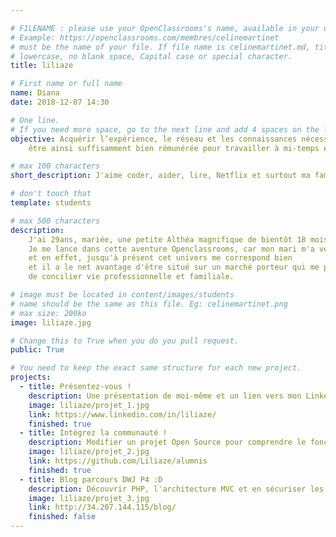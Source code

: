```yaml
---

# FILENAME : please use your OpenClassrooms's name, available in your url.
# Example: https://openclassrooms.com/membres/celinemartinet
# must be the name of your file. If file name is celinemartinet.md, title is celinemartinet.
# lowercase, no blank space, Capital case or special character.
title: liliaze

# First name or full name
name: Diana
date: 2018-12-07 14:30

# One line.
# If you need more space, go to the next line and add 4 spaces on the left, as in 'description'.
objective: Acquérir l’expérience, le réseau et les connaissances nécessaires au métier de développeur informatique,
    être ainsi suffisamment bien rémunérée pour travailler à mi-temps et m’occuper de ma fille qui sera en unschooling.

# max 100 characters
short_description: J'aime coder, aider, lire, Netflix et surtout ma famille !

# don't touch that
template: students

# max 500 characters
description:
    J'ai 29ans, mariée, une petite Althéa magnifique de bientôt 18 mois.
    Je me lance dans cette aventure Openclassrooms, car mon mari m'a vendu du rêve concernant le métier de développeur
    et en effet, jusqu'à présent cet univers me correspond bien
    et il a le net avantage d'être situé sur un marché porteur qui me permettra
    de concilier vie professionnelle et familiale.

# image must be located in content/images/students
# name should be the same as this file. Eg: celinemartinet.png
# max size: 200ko
image: liliaze.jpg

# Change this to True when you do you pull request.
public: True

# You need to keep the exact same structure for each new project.
projects:
  - title: Présentez-vous !
    description: Une présentation de moi-même et un lien vers mon LinkedIn.
    image: liliaze/projet_1.jpg
    link: https://www.linkedin.com/in/liliaze/
    finished: true
  - title: Intégrez la communauté !
    description: Modifier un projet Open Source pour comprendre le fonctionnement de Github et des pull requests.
    image: liliaze/projet_2.jpg
    link: https://github.com/Liliaze/alumnis
    finished: true
  - title: Blog parcours DWJ P4 :D
    description: Découvrir PHP, l'architecture MVC et en sécuriser les données en créant le blog de Jean Forteroche.
    image: liliaze/projet_3.jpg
    link: http://34.207.144.115/blog/
    finished: false
---
```

